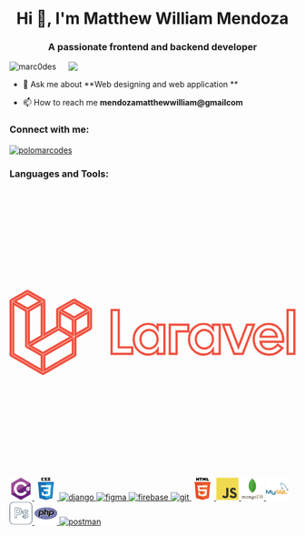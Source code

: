 <h1 align="center">Hi 👋, I'm Matthew William Mendoza</h1>
<h3 align="center">A passionate frontend and backend developer</h3>
<img align="right" akt="Coding" width="400" src="https://cdn.dribbble.com/users/1162077/screenshots/3848914/programmer.gif">

<p align="left"> <img src="https://komarev.com/ghpvc/?username=marc0des&label=Profile%20views&color=0e75b6&style=flat" alt="marc0des" /> </p>





- 💬 Ask me about **Web designing and web application **

- 📫 How to reach me **mendozamatthewwilliam@gmailcom**

<h3 align="left">Connect with me:</h3>
<p align="left">
<a href="https://linkedin.com/in/matthew-william-mendoza-54598b26b?trk=people-guest_people_search-card" target="blank"><img align="center" src="https://raw.githubusercontent.com/rahuldkjain/github-profile-readme-generator/master/src/images/icons/Social/linked-in-alt.svg" alt="polomarcodes" height="30" width="40" /></a>
</p>

<h3 align="left">Languages and Tools:</h3>
<p align="left">
<svg viewBox="0 0 128 128">
<path fill="#f0513f" d="M8.033 45.002a1.08 1.08 0 0 0-.537.143l-6.843 3.94-.05.03-.066.036-.004.002c-.09.053-.128.095-.118.087.015-.012-.023.006-.101.084-.077.077-.102.126-.099.122.017-.023-.015.005-.07.099l-.002.002c-.052.091-.066.15-.071.164l-.002.002v.002c.018-.052 0-.024-.031.086l-.002.002a1.078 1.078 0 0 0-.037.28v23.828c0 .384.206.74.539.932l13.915 8.012h.001c.087.049.148.067.173.075-.05-.017-.02.003.085.031a1.085 1.085 0 0 0 .277.037c.095 0 .188-.013.278-.037.093-.025.123-.044.073-.027.03-.01.096-.029.184-.08l13.915-8.011a1.077 1.077 0 0 0 .539-.932v-7.32l6.418-3.696a1.077 1.077 0 0 0 .54-.932v-7.948a1.077 1.077 0 0 0-.04-.279v-.004c-.03-.106-.049-.131-.03-.081l-.003-.002c-.005-.013-.02-.074-.073-.167h.002c-.056-.097-.09-.124-.072-.099.003.005-.024-.046-.097-.12l-.002-.002c-.078-.078-.122-.1-.103-.085a.41.41 0 0 0-.116-.085l-.004-.002-.116-.066-6.843-3.94a1.078 1.078 0 0 0-1.074 0l-6.843 3.94-.05.029-.066.037-.004.002a.424.424 0 0 0-.118.087c.015-.012-.022.005-.099.081a.487.487 0 0 0-.1.124c.016-.023-.014.003-.069.095l-.002.002-.002.002c-.051.09-.066.149-.071.163v.004l-.002.004c.018-.052-.001-.026-.031.083v.002l-.002.002a1.068 1.068 0 0 0-.037.28v7.321l-4.804 2.766V50.083c0-.096-.014-.19-.04-.28v-.005l-.001-.004c-.03-.1-.048-.126-.031-.08v-.003c-.006-.015-.022-.074-.074-.165-.056-.097-.09-.126-.071-.1.001.002-.025-.048-.097-.12-.08-.08-.12-.099-.103-.086.009.007-.03-.035-.118-.087l-.004-.002-.115-.066-6.843-3.94a1.075 1.075 0 0 0-.536-.143Zm0 .992a.08.08 0 0 1 .04.012l6.9 3.97.099.101.002.007v15.74l6.789-3.91v-7.899l.098-.1 6.902-3.973a.078.078 0 0 1 .08 0l6.902 3.973.097.099.002.002v7.947a.08.08 0 0 1-.04.072l-6.917 3.983v7.893a.08.08 0 0 1-.041.072L15.03 81.994c.023-.013.023-.009-.015.004h-.002c-.086.03-.088.027.002.004h-.006c-.009.002-.014.004-.02.004a.1.1 0 0 1-.021-.004h-.002c.08.021.077.023-.004-.006-.04-.014-.044-.019-.017-.004l-13.91-8.007a.083.083 0 0 1-.043-.074V50.077l.002-.002.097-.097 6.9-3.972a.087.087 0 0 1 .042-.012zm0 .18-.248.144-6.543 3.765 6.79 3.91 6.79-3.91zm-.002 1.144 4.8 2.765-4.798 2.764-4.8-2.764zm20.872 2.794-.248.142-6.54 3.767 6.788 3.91 6.789-3.91zM1.16 50.23v23.633l13.748 7.915v-7.816l-6.913-3.913h-.002l-.01-.005.01.004c.021.013.036.025-.006-.008v-.002h-.002c-.06-.047-.062-.054-.011-.004l-.002-.002c.028.028.009.005-.002-.008-.028-.037-.037-.056-.008-.006l-.002-.002c.005.009-.003-.007 0-.002.016.029.022.043 0-.01-.029-.07-.024-.072-.005-.001l-.002-.006c.013.048.009.046.004-.006l-.003-.008v-.008c-.009-.068-.003-.064-.003.002v-15.84l-3.613-2.079Zm13.746 0-.742.428-2.436 1.401-3.61 2.08V69.83L11.294 68l3.61-2.08zm13.998 1.029 4.799 2.763-4.799 2.764-4.798-2.764zm-14.99.686v13.403l-3.115 1.793-1.69.972v-13.4l3.115-1.793zm-11.762.002 1.69.973 3.116 1.792v15.266c0 .098.011.123.012.116a.303.303 0 0 1 .002.016c0 .013 0 .054.023.143v.004a.106.106 0 0 0 .004.012.383.383 0 0 1 .002.007l.006.026.015.027.006.013.004.012a.363.363 0 0 1 .012.029.52.52 0 0 1 .019.043v.004l.02.038.001.004.027.054c.049.079.084.118.068.097l.002.002.002.002c-.007-.009.029.038.068.084l.006.006.035.029-.004.004-.035.019.23.132.01.006.014.007.015.008h.002l.008.004.085.031a2.957 2.957 0 0 0-.052-.016l-.033-.015 6.384 3.614v5.523L2.15 73.29Zm4.87 18.382.004.011zm38.173-16.801V74.08h10.242v-3.87H49.4V53.527Zm78.767 0V74.08H128V53.527Zm-101.932.638v7.75l3.612 2.08 3.179 1.829v-7.75l-3.613-2.078zm13.748 0-.744.428-2.434 1.403-3.613 2.078v7.75l6.791-3.91zm10.41.354h2.22v16.683h6.037v1.885h-8.258zm78.766 0h2.055v18.568h-2.055zM23.021 55.88l1.692.976 3.114 1.792v5.462l-1.691-.975-3.115-1.793zm11.764 0v5.462l-4.806 2.768v-5.462l3.114-1.792zm27.475 3.852c-1.05 0-2.024.194-2.911.587a6.854 6.854 0 0 0-2.273 1.61 7.588 7.588 0 0 0-1.99 5.145c0 .99.174 1.931.524 2.81a7.466 7.466 0 0 0 1.465 2.334 6.848 6.848 0 0 0 2.274 1.61c.887.394 1.862.588 2.91.588.845 0 1.685-.209 2.499-.61.437-.217.691-.6 1.03-.91v1.185h4.038V60.066h-4.037v1.184c-.34-.309-.594-.693-1.031-.909-.814-.402-1.654-.61-2.498-.61zm24.76 0c-1.05 0-2.024.194-2.912.587a6.854 6.854 0 0 0-2.273 1.61 7.588 7.588 0 0 0-1.99 5.145c0 .99.173 1.931.523 2.81.347.875.84 1.657 1.467 2.334a6.848 6.848 0 0 0 2.273 1.61c.887.394 1.862.588 2.911.588.845 0 1.685-.209 2.498-.61.437-.216.69-.601 1.03-.91v1.185h4.038V60.066h-4.039v1.184c-.339-.309-.592-.693-1.029-.909-.813-.402-1.653-.61-2.498-.61zm29.01 0c-4.003 0-7.18 3.303-7.18 7.343 0 2.203.765 4.06 2.11 5.349 1.344 1.287 3.248 1.992 5.46 1.992 2.486 0 4.188-1.016 6.068-3.024l.372-.397-2.922-2.261-.279.445-.043.05a4.746 4.746 0 0 1-.188.21 5.93 5.93 0 0 1-.725.645c-.623.47-1.492.92-2.505.92-1.214 0-2.02-.47-2.557-1.063-.383-.423-.453-.842-.554-1.238h9.826l.054-.436c.561-4.55-2.497-8.535-6.938-8.535zm-44.792.335V74.08h4.037V64.054h5.227v-3.988zm23.6 0 .259.674 5.12 13.34h4.512l5.38-14.014h-4.148l-3.488 9.083-3.487-9.083zm-32.578.657c.682 0 1.363.164 2.058.508.683.337 1.186.782 1.546 1.354l.917 1.458v-2.985h2.052v12.03h-2.052V70.1l-.917 1.46c-.36.571-.863 1.016-1.546 1.354-.695.343-1.375.507-2.058.507-.927 0-1.758-.168-2.51-.501a5.82 5.82 0 0 1-1.946-1.378 6.52 6.52 0 0 1-1.727-4.469c0-.854.152-1.661.456-2.433a6.418 6.418 0 0 1 1.271-2.038 5.827 5.827 0 0 1 1.946-1.378c.752-.334 1.583-.502 2.51-.502zm24.76 0c.682 0 1.363.164 2.057.508.684.337 1.187.782 1.547 1.354l.915 1.458v-2.985h2.054v12.03h-2.054V70.1l-.915 1.459c-.36.572-.863 1.017-1.546 1.355-.695.343-1.376.507-2.059.507-.927 0-1.757-.168-2.51-.502a5.827 5.827 0 0 1-1.947-1.377 6.52 6.52 0 0 1-1.725-4.469c0-.854.15-1.661.454-2.433a6.418 6.418 0 0 1 1.271-2.038 5.836 5.836 0 0 1 1.948-1.378c.752-.334 1.582-.502 2.51-.502zm29.01 0c3.708 0 6.184 3.138 5.925 6.986h-10.081v.496c0 .73.33 1.627 1.033 2.402.703.774 1.81 1.39 3.29 1.39 1.305 0 2.37-.569 3.101-1.12a6.82 6.82 0 0 0 .832-.74l1.203.93c-1.578 1.583-2.87 2.355-4.912 2.355-2.004 0-3.636-.626-4.774-1.717-1.138-1.09-1.804-2.655-1.804-4.631 0-3.523 2.728-6.351 6.186-6.351zm-43.8.335h7.28v2.004h-5.227v10.025h-2.052zm24.053 0h2.021l4.169 10.86 4.168-10.86h2.024l-4.619 12.03H100.9ZM21.946 62.06l-.246.142-6.727 3.872v.002l-6.771 3.897 6.786 3.843 8.746-4.992 5-2.855zm94.06.09c-1.782 0-2.881.886-3.446 1.786-.565.9-.66 1.791-.676 1.96l-.05.542h8.385l-.048-.54a4.57 4.57 0 0 0-.7-1.966c-.576-.898-1.684-1.783-3.465-1.783zm-53.578.29c-.641 0-1.241.127-1.779.386a4.34 4.34 0 0 0-1.356 1.01 4.35 4.35 0 0 0-.869 1.48 5.268 5.268 0 0 0-.292 1.758c0 .61.096 1.198.292 1.755a4.35 4.35 0 0 0 .869 1.481c.378.421.835.76 1.356 1.01a4.075 4.075 0 0 0 1.78.385 4.183 4.183 0 0 0 3.162-1.395c.379-.421.674-.916.88-1.473a5.06 5.06 0 0 0 .31-1.763c0-.615-.103-1.207-.31-1.766a4.549 4.549 0 0 0-.88-1.473 4.292 4.292 0 0 0-1.372-1.011 4.175 4.175 0 0 0-1.79-.384zm24.76 0c-.642 0-1.243.127-1.781.386a4.33 4.33 0 0 0-1.355 1.01c-.38.422-.671.92-.868 1.48a5.268 5.268 0 0 0-.293 1.758c0 .61.096 1.198.293 1.755a4.35 4.35 0 0 0 .868 1.481c.38.421.834.76 1.355 1.01.538.258 1.14.385 1.781.385s1.243-.127 1.789-.383c.53-.25.993-.59 1.374-1.012.379-.421.672-.916.878-1.473.206-.559.31-1.15.31-1.763a5.08 5.08 0 0 0-.31-1.766 4.545 4.545 0 0 0-.878-1.473 4.3 4.3 0 0 0-1.374-1.011 4.166 4.166 0 0 0-1.789-.384zm28.818.702c1.472 0 2.189.638 2.63 1.325.284.443.285.678.352.979h-5.928c.064-.301.064-.541.341-.983.43-.685 1.133-1.321 2.605-1.321zm-94.06.061 4.792 2.762-3.496 1.996-8.256 4.713-4.785-2.707 5.382-3.099zm40.482.23c.514 0 .963.097 1.368.288.42.198.768.454 1.059.777.291.324.52.706.686 1.155.164.446.248.916.248 1.419s-.083.973-.248 1.42c-.167.45-.395.831-.686 1.155-.29.323-.639.58-1.059.777a3.15 3.15 0 0 1-1.368.29 3.06 3.06 0 0 1-1.35-.288 3.31 3.31 0 0 1-1.047-.779c-.29-.322-.514-.7-.67-1.147a4.239 4.239 0 0 1-.237-1.426c0-.507.078-.98.236-1.429v-.002a3.315 3.315 0 0 1 1.717-1.924 3.063 3.063 0 0 1 1.351-.287zm24.76 0c.513 0 .961.097 1.366.288.42.198.768.455 1.058.777.292.324.52.705.686 1.155.165.447.248.918.248 1.42 0 .504-.082.972-.248 1.42a3.51 3.51 0 0 1-.686 1.154 3.27 3.27 0 0 1-1.058.777c-.405.191-.853.29-1.366.29-.514 0-.957-.099-1.35-.288a3.317 3.317 0 0 1-1.05-.779 3.35 3.35 0 0 1-.668-1.147 4.239 4.239 0 0 1-.236-1.426c0-.507.078-.98.236-1.429v-.002a3.33 3.33 0 0 1 .669-1.145 3.321 3.321 0 0 1 1.048-.779 3.063 3.063 0 0 1 1.351-.287zm-58.368 2.68-.743.424-3.308 1.89-9.695 5.532v7.818l13.746-7.915Zm-.993 1.71v5.466L16.066 80.06v-5.523l9.196-5.25zm-19.755 2.36.172.296h-.496l-.428.25-.004-.006.432-.244.324-.297Zm-.636.681c.01.01.012.01.031.024l-.017-.012Z"></path>
</svg>
  <a href="https://www.w3schools.com/cs/" target="_blank" rel="noreferrer"> <img src="https://raw.githubusercontent.com/devicons/devicon/master/icons/csharp/csharp-original.svg" alt="csharp" width="40" height="40"/> </a> <a href="https://www.w3schools.com/css/" target="_blank" rel="noreferrer"> <img src="https://raw.githubusercontent.com/devicons/devicon/master/icons/css3/css3-original-wordmark.svg" alt="css3" width="40" height="40"/> </a> <a href="https://www.djangoproject.com/" target="_blank" rel="noreferrer"> <img src="https://cdn.worldvectorlogo.com/logos/django.svg" alt="django" width="40" height="40"/> </a> <a href="https://www.figma.com/" target="_blank" rel="noreferrer"> <img src="https://www.vectorlogo.zone/logos/figma/figma-icon.svg" alt="figma" width="40" height="40"/> </a> <a href="https://firebase.google.com/" target="_blank" rel="noreferrer"> <img src="https://www.vectorlogo.zone/logos/firebase/firebase-icon.svg" alt="firebase" width="40" height="40"/> </a> <a href="https://git-scm.com/" target="_blank" rel="noreferrer"> <img src="https://www.vectorlogo.zone/logos/git-scm/git-scm-icon.svg" alt="git" width="40" height="40"/> </a> <a href="https://www.w3.org/html/" target="_blank" rel="noreferrer"> <img src="https://raw.githubusercontent.com/devicons/devicon/master/icons/html5/html5-original-wordmark.svg" alt="html5" width="40" height="40"/> </a> <a href="https://developer.mozilla.org/en-US/docs/Web/JavaScript" target="_blank" rel="noreferrer"> <img src="https://raw.githubusercontent.com/devicons/devicon/master/icons/javascript/javascript-original.svg" alt="javascript" width="40" height="40"/> </a> <a href="https://www.mongodb.com/" target="_blank" rel="noreferrer"> <img src="https://raw.githubusercontent.com/devicons/devicon/master/icons/mongodb/mongodb-original-wordmark.svg" alt="mongodb" width="40" height="40"/> </a> <a href="https://www.mysql.com/" target="_blank" rel="noreferrer"> <img src="https://raw.githubusercontent.com/devicons/devicon/master/icons/mysql/mysql-original-wordmark.svg" alt="mysql" width="40" height="40"/> </a> <a href="https://www.photoshop.com/en" target="_blank" rel="noreferrer"> <img src="https://raw.githubusercontent.com/devicons/devicon/master/icons/photoshop/photoshop-line.svg" alt="photoshop" width="40" height="40"/> </a> <a href="https://www.php.net" target="_blank" rel="noreferrer"> <img src="https://raw.githubusercontent.com/devicons/devicon/master/icons/php/php-original.svg" alt="php" width="40" height="40"/> </a> <a href="https://postman.com" target="_blank" rel="noreferrer"> <img src="https://www.vectorlogo.zone/logos/getpostman/getpostman-icon.svg" alt="postman" width="40" height="40"/> </a>  </p>

